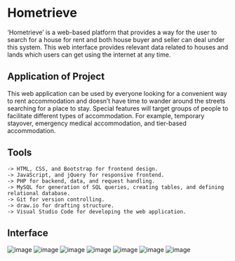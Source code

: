# Hometrieve
‘Hometrieve’ is a web-based platform that provides a way for the user to search for a house for rent
and both house buyer and seller can deal under this system. This web interface provides relevant data related to
houses and lands which users can get using the internet at any time. 

## Application of Project
This web application can be used by everyone looking for a convenient way to rent
accommodation and doesn’t have time to wander around the streets searching for a place to stay.
Special features will target groups of people to facilitate different types of accommodation. For
example, temporary stayover, emergency medical accommodation, and tier-based accommodation.

## Tools
    -> HTML, CSS, and Bootstrap for frontend design.
    -> JavaScript, and jQuery for responsive frontend.
    -> PHP for backend, data, and request handling.
    -> MySQL for generation of SQL queries, creating tables, and defining relational database.
    -> Git for version controlling.
    -> draw.io for drafting structure.
    -> Visual Studio Code for developing the web application.

## Interface
![image](https://github.com/KaziRamisaRifa/Hometrieve/assets/76848879/d223220e-d7e4-4235-87f0-940a650faab5)
![image](https://github.com/KaziRamisaRifa/Hometrieve/assets/76848879/564916d9-8358-40db-ad6e-9ab084fbf01a)
![image](https://github.com/KaziRamisaRifa/Hometrieve/assets/76848879/7b7357d4-78e4-4288-b095-f0c3501de66b)
![image](https://github.com/KaziRamisaRifa/Hometrieve/assets/76848879/3d822e44-b27b-4032-b98c-3e222f535983)
![image](https://github.com/KaziRamisaRifa/Hometrieve/assets/76848879/c3d201a8-d7d3-4b69-aab4-d5c128b97bfb)
![image](https://github.com/KaziRamisaRifa/Hometrieve/assets/76848879/33452d19-40f0-4bb5-96ce-c27fa71145bc)
![image](https://github.com/KaziRamisaRifa/Hometrieve/assets/76848879/70c98fb0-ddab-4b4d-8ba7-c5712a0a9314)









